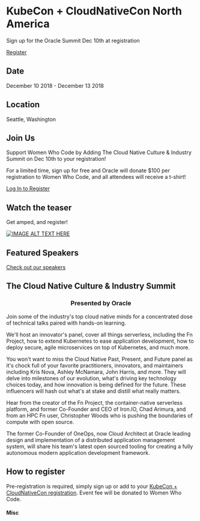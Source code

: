 # KubeCon + CloudNativeCon North America

Sign up for the Oracle Summit Dec 10th at registration

[Register](https://sched.co/ITVR)

## Date

December 10 2018 - December 13 2018

## Location

Seattle, Washington

## Join Us

Support Women Who Code by Adding The Cloud Native Culture & Industry Summit on
Dec 10th to your registration!

For a limited time, sign up for free and Oracle will donate $100 per
registration to Women Who Code, and all attendees will receive a t-shirt!

<a class="bttn centered arrow-bttn" target="blank" href="https://sched.co/ITVR"><span class="bttn-txt">Log In to Register</span></a>

## Watch the teaser

Get amped, and register!

[![IMAGE ALT TEXT HERE](https://img.youtube.com/vi/Dj6aYLdvch8/0.jpg)](https://www.youtube.com/watch?v=Dj6aYLdvch8)

[//]: # (module_video:https://www.youtube.com/watch?v=Dj6aYLdvch8)

## Featured Speakers

[Check out our speakers](speakers.md)

## The Cloud Native Culture & Industry Summit

<h3 style="text-align: center;">Presented by Oracle</h3>

Join some of the industry's top cloud native minds for a concentrated dose of
technical talks paired with hands-on learning.

We'll host an innovator's panel, cover all things serverless, including the Fn
Project, how to extend Kubernetes to ease application development, how to
deploy secure, agile microservices on top of Kubernetes, and much more.

You won't want to miss the Cloud Native Past, Present, and Future panel as it's
chock full of your favorite practitioners, innovators, and maintainers
including Kris Nova, Ashley McNamara, John Harris, and more. They will delve
into milestones of our evolution, what's driving key technology choices today,
and how innovation is being defined for the future. These influencers will hash
out what's at stake and distill what really matters.

Hear from the creator of the Fn Project, the container-native serverless
platform, and former Co-Founder and CEO of Iron.IO, Chad Arimura, and from an
HPC Fn user, Christopher Woods who is pushing the boundaries of compute with
open source.

The former Co-Founder of OneOps, now Cloud Architect at Oracle leading design
and implementation of a distributed application management system, will share
his team's latest open sourced tooling for creating a fully autonomous modern
application development framework.

## How to register

Pre-registration is required, simply sign up or add to your [KubeCon + CloudNativeCon registration](https://www.regonline.com/KCNA2018?_ga=2.97918175.1934848703.1539979200-631312331.1508361175).
Event fee will be donated to Women Who Code.

#### Misc

[//]: # (bgImage:../../../images/event_banners/large_auditorium3_lg.jpg)
